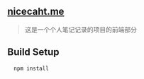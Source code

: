 ## [nicecaht.me](www.nicechat.me)

> 这是一个个人笔记记录的项目的前端部分

## Build Setup

``` bash
  npm install
```
